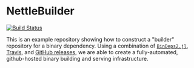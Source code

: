 # NettleBuilder

[![Build Status](https://travis-ci.org/staticfloat/NettleBuilder.svg?branch=master)](https://travis-ci.org/staticfloat/NettleBuilder)

This is an example repository showing how to construct a "builder" repository for a binary dependency.  Using a combination of [`BinDeps2.jl`](https://github.com/staticfloat/BinDeps2.jl), [Travis](https://travis-ci.org), and [GitHub releases](https://docs.travis-ci.com/user/deployment/releases/), we are able to create a fully-automated, github-hosted binary building and serving infrastructure.